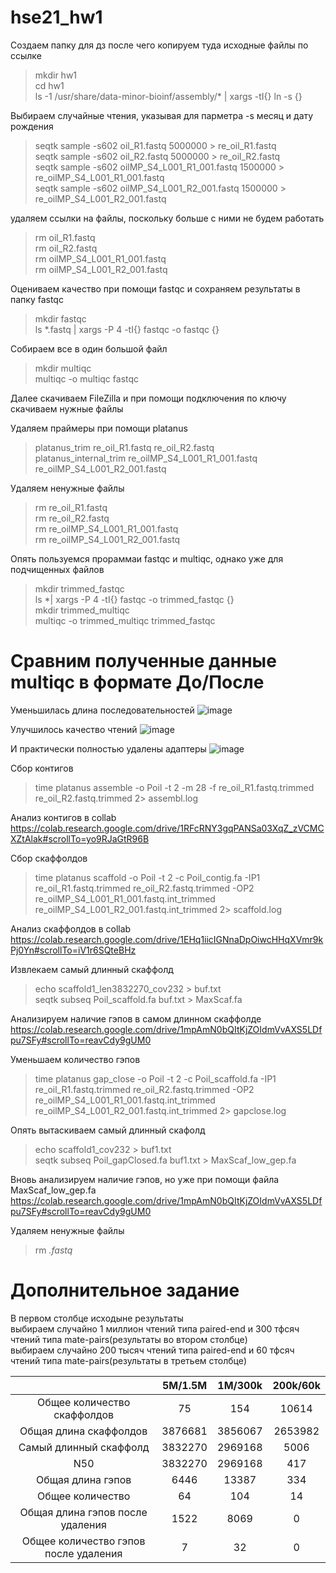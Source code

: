 # hse21_hw1
Создаем папку для дз после чего копируем туда исходные файлы по ссылке
>mkdir hw1  
>cd hw1  
>ls -1 /usr/share/data-minor-bioinf/assembly/* | xargs -tI{} ln -s {}  
  
Выбираем случайные чтения, указывая для парметра -s месяц и дату рождения
>seqtk sample -s602 oil_R1.fastq 5000000 > re_oil_R1.fastq  
>seqtk sample -s602 oil_R2.fastq 5000000 > re_oil_R2.fastq  
>seqtk sample -s602 oilMP_S4_L001_R1_001.fastq 1500000 > re_oilMP_S4_L001_R1_001.fastq  
>seqtk sample -s602 oilMP_S4_L001_R2_001.fastq 1500000 > re_oilMP_S4_L001_R2_001.fastq  

удаляем ссылки на файлы, поскольку больше с ними не будем работать
>rm oil_R1.fastq  
>rm oil_R2.fastq  
>rm oilMP_S4_L001_R1_001.fastq  
>rm oilMP_S4_L001_R2_001.fastq  

Оцениваем качество при помощи fastqc и сохраняем результаты в папку fastqc
>mkdir fastqc  
>ls *.fastq | xargs -P 4 -tI{} fastqc -o fastqc {}  

Собираем все в один большой файл
>mkdir multiqc  
>multiqc -o multiqc fastqc  

Далее скачиваем FileZilla и при помощи подключения по ключу скачиваем нужные файлы

Удаляем праймеры при помощи platanus
>platanus_trim re_oil_R1.fastq re_oil_R2.fastq  
>platanus_internal_trim re_oilMP_S4_L001_R1_001.fastq re_oilMP_S4_L001_R2_001.fastq  

Удаляем ненужные файлы
>rm re_oil_R1.fastq  
>rm re_oil_R2.fastq  
>rm re_oilMP_S4_L001_R1_001.fastq  
>rm re_oilMP_S4_L001_R2_001.fastq  

Опять пользуемся прораммаи fastqc и multiqc, однако уже для подчищенных файлов
>mkdir trimmed_fastqc  
>ls *| xargs -P 4 -tI{} fastqc -o trimmed_fastqc {}  
>mkdir trimmed_multiqc  
>multiqc -o trimmed_multiqc trimmed_fastqc  

# Сравним полученные данные multiqc в формате До/После

Уменьшилась длина последовательностей
![image](https://user-images.githubusercontent.com/65420132/138486226-3136067a-f7cd-404b-a8bb-ade573674643.png)  

Улучшилось качество чтений
![image](https://user-images.githubusercontent.com/65420132/138486913-ccfe5f6c-91df-4c34-bdd3-c0fbb79a883e.png)

И практически полностью удалены адаптеры
![image](https://user-images.githubusercontent.com/65420132/138487052-1ee2b872-d3d7-4db6-a612-85972a8b414f.png)

Сбор контигов
>time platanus assemble -o Poil -t 2 -m 28 -f re_oil_R1.fastq.trimmed re_oil_R2.fastq.trimmed 2> assembl.log  

Анализ контигов в collab
https://colab.research.google.com/drive/1RFcRNY3gqPANSa03XqZ_zVCMCXZtAlak#scrollTo=yo9RJaGtR96B

Сбор скаффолдов
>time platanus scaffold -o Poil -t 2 -c Poil_contig.fa -IP1 re_oil_R1.fastq.trimmed re_oil_R2.fastq.trimmed -OP2 re_oilMP_S4_L001_R1_001.fastq.int_trimmed re_oilMP_S4_L001_R2_001.fastq.int_trimmed 2> scaffold.log  

Анализ скаффолдов в collab
https://colab.research.google.com/drive/1EHq1iicIGNnaDpOiwcHHqXVmr9kPj0Yn#scrollTo=iV1r6SQteBHz  

Извлекаем самый длинный скаффолд
>echo scaffold1_len3832270_cov232 > buf.txt  
>seqtk subseq Poil_scaffold.fa buf.txt > MaxScaf.fa  

Анализируем наличие гэпов в самом длинном скаффолде
https://colab.research.google.com/drive/1mpAmN0bQItKjZOIdmVvAXS5LDfpu7SFy#scrollTo=reavCdy9gUM0  

Уменьшаем количество гэпов
>time platanus gap_close -o Poil -t 2 -c Poil_scaffold.fa -IP1 re_oil_R1.fastq.trimmed re_oil_R2.fastq.trimmed -OP2 re_oilMP_S4_L001_R1_001.fastq.int_trimmed re_oilMP_S4_L001_R2_001.fastq.int_trimmed 2> gapclose.log  

Опять вытаскиваем самый длинный скафолд
>echo scaffold1_cov232 > buf1.txt  
>seqtk subseq Poil_gapClosed.fa buf1.txt > MaxScaf_low_gep.fa  

Вновь анализируем наличие гэпов, но уже при помощи файла MaxScaf_low_gep.fa
https://colab.research.google.com/drive/1mpAmN0bQItKjZOIdmVvAXS5LDfpu7SFy#scrollTo=reavCdy9gUM0

Удаляем ненужные файлы
>rm *.fastq*  

# Дополнительное задание
В первом столбце исходыне результаты  
выбираем случайно 1 миллион чтений типа paired-end и 300 тфсяч чтений типа mate-pairs(результаты во втором столбце)  
выбираем случайно 200 тысяч чтений типа paired-end и 60 тфсяч чтений типа mate-pairs(результаты в третьем столбце)  

|  | 5M/1.5M | 1M/300k | 200k/60k |
| :---: | :---: | :---: | :---: |
| Общее количество скаффолдов | 75 | 154 | 10614 |
| Общая длина скаффолдов | 3876681 | 3856067 | 2653982 |
| Самый длинный скаффолд | 3832270 | 2969168 | 5006 |
| N50 |3832270 | 2969168 | 417 |
| Общая длина гэпов | 6446 | 13387 | 334 |
| Общее количество | 64| 104 | 14 |
| Общая длина гэпов после удаления | 1522 | 8069 | 0 |
| Общее количество гэпов после удаления | 7 | 32 | 0 |
